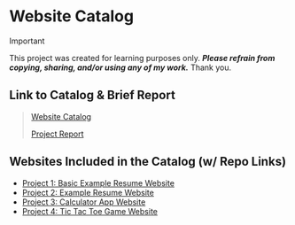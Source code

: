 # Website Catalog 

> [!IMPORTANT] 
> This project was created for learning purposes only. ***Please refrain from copying, sharing, and/or using any of my work.*** Thank you.

## Link to Catalog & Brief Report
> [Website Catalog]()
> 
> [Project Report]()

## Websites Included in the Catalog (w/ Repo Links)
- [Project 1: Basic Example Resume Website](https://github.com/Paulina004/Basic-Example-Resume-Website)
- [Project 2: Example Resume Website](https://github.com/Paulina004/Example-Resume-Website)
- [Project 3: Calculator App Website](https://github.com/Paulina004/Calculator-App-Website)
- [Project 4: Tic Tac Toe Game Website](https://github.com/Paulina004/Tic-Tac-Toe-Game-Website)
